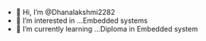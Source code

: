 - 👋 Hi, I’m @Dhanalakshmi2282
- 👀 I’m interested in ...Embedded systems
- 🌱 I’m currently learning ...Diploma in Embedded system


<!---
Dhanalakshmi2282/Dhanalakshmi2282 is a ✨ special ✨ repository because its `README.md` (this file) appears on your GitHub profile.
You can click the Preview link to take a look at your changes.
--->
